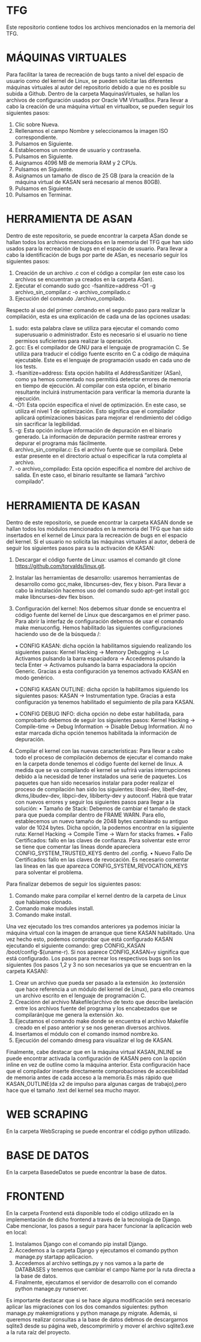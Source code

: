 # TFG
Este repositorio contiene todos los archivos mencionados en la memoria del TFG.

# MÁQUINAS VIRTUALES

Para facilitar la tarea de recreación de bugs tanto a nivel del espacio de usuario como del kernel de Linux, se pueden solicitar las diferentes máquinas virtuales al autor del repositorio debido a que no es posible su subida a Github. Dentro de la carpeta MaquinasVirtuales, se hallan los archivos de configuración usados por Oracle VM VirtualBox. Para llevar a cabo la creación de una máquina virtual en virtualbox, se pueden seguir los siguientes pasos:
1. Clic sobre Nueva.
2. Rellenamos el campo Nombre y seleccionamos la imagen ISO correspondiente.
3. Pulsamos en Siguiente.
4. Establecemos un nombre de usuario y contraseña.
5. Pulsamos en Siguiente.
6. Asignamos 4096 MB de memoria RAM y 2 CPUs.
7. Pulsamos en Siguiente.
8. Asignamos un tamaño de disco de 25 GB (para la creación de la máquina virtual de KASAN será necesario al menos 80GB).
9. Pulsamos en Siguiente.
10. Pulsamos en Terminar.

# HERRAMIENTA DE ASAN

Dentro de este repositorio, se puede encontrar la carpeta ASan donde se hallan todos los archivos mencionados en la memoria del TFG que han sido usados para la recreación de bugs en el espacio de usuario. Para llevar a cabo la identificación de bugs por parte de ASan, es necesario seguir los siguientes pasos:
 1. Creación de un archivo .c con el código a compilar (en este caso los archivos se encuentran ya creados en la carpeta ASan).
 2. Ejecutar el comando sudo gcc -fsanitize=address -O1 -g archivo_sin_compilar.c -o archivo_compilado.c
 3. Ejecución del comando ./archivo_compilado.

Respecto al uso del primer comando en el segundo paso para realizar la compilación, esta es una explicación de cada una de las opciones usadas:
1. sudo: esta palabra clave se utiliza para ejecutar el comando como superusuario o administrador. Esto es necesario si el usuario no tiene permisos suficientes para realizar la operación.
2. gcc: Es el compilador de GNU para el lenguaje de programación C. Se utiliza para traducir el código fuente escrito en C a código de máquina ejecutable. Este es el lenguaje de programación usado en cada uno de los tests.
3. -fsanitize=address: Esta opción habilita el AddressSanitizer (ASan), como ya hemos comentado nos permitirá detectar errores de memoria en tiempo de ejecución. Al compilar con esta opción, el binario resultante incluirá instrumentación para verificar la memoria durante la ejecución.
4. -O1: Esta opción especifica el nivel de optimización. En este caso, se utiliza el nivel 1 de optimización. Esto significa que el compilador aplicará optimizaciones básicas para mejorar el rendimiento del código sin sacrificar la legibilidad.
5. -g: Esta opción incluye información de depuración en el binario generado. La información de depuración permite rastrear errores y depurar el programa más fácilmente.
6. archivo_sin_compilar.c: Es el archivo fuente que se compilará. Debe estar presente en el directorio actual o especificar la ruta completa al archivo.
7. -o archivo_compilado: Esta opción especifica el nombre del archivo de salida. En este caso, el binario resultante se llamará “archivo compilado”.

# HERRAMIENTA DE KASAN

Dentro de este repositorio, se puede encontrar la carpeta KASAN donde se hallan todos los módulos mencionados en la memoria del TFG que han sido insertados en el kernel de Linux para la recreación de bugs en el espacio del kernel. Si el usuario no solicita las máquinas virtuales al autor, deberá de seguir los siguientes pasos para su la activación de KASAN:
1. Descargar el código fuente de Linux: usamos el comando git clone https://github.com/torvalds/linux.git.
2. Instalar las herramientas de desarrollo: usaremos herramientas de desarrollo como gcc,make, libncurses-dev, flex y bison. Para llevar a cabo la instalación hacemos uso del comando sudo apt-get install gcc make libncurses-dev flex bison.
3. Configuración del kernel: Nos debemos situar donde se encuentra el código fuente del kernel de Linux que descargamos en el primer paso. Para abrir la interfaz de configuración debemos de usar el comando make menuconfig. Hemos habilitado las siguientes configuraciones haciendo uso de de la búsqueda /:  


    • CONFIG KASAN: dicha opción la habilitamos siguiendo realizando los siguientes pasos: Kernel Hacking -> Memory Debugging -> Lo Activamos pulsando la barra espaciadora -> Accedemos pulsando la tecla Enter -> Activamos pulsando la barra espaciadora la opción Generic. Gracias a esta configuración ya tenemos activado KASAN en modo genérico.  


    • CONFIG KASAN OUTLINE: dicha opción la habilitamos siguiendo los siguientes pasos: KASAN -> Instrumentation type. Gracias a esta configuración ya tenemos habilitado el seguimiento de pila para KASAN.  


    • CONFIG DEBUG INFO: dicha opción no debe estar habilitada, para comprobarlo debemos de seguir los siguientes pasos: Kernel Hacking -> Compile-time -> Debug Information -> Disable Debug Information. Al no estar marcada dicha opción tenemos habilitada la información de depuración.  

    
4. Compilar el kernel con las nuevas características: Para llevar a cabo todo el proceso de compilación debemos de ejecutar el comando make en la carpeta donde tenemos el código fuente del kernel de linux. A medida que se va compilando el kernel se sufrirá varias interrupciones debido a la necesidad de tener instalados una serie de paquetes. Los paquetes que han sido necesarios instalar para poder realizar el proceso de compilación han sido los siguientes: libssl-dev, libelf-dev, dkms,libudev-dev, libpci-dev, libiberty-dev y autoconf. Habrá que tratar con nuevos errores y seguir los siguientes pasos para llegar a la solución:
    • Tamaño de Stack: Debemos de cambiar el tamaño de stack para que pueda compilar dentro de FRAME WARN. Para ello, establecemos un nuevo tamaño de 2048 bytes cambiando su antiguo valor de 1024 bytes. Dicha opción, la podemos encontrar en la siguiente ruta: Kernel Hacking -> Compile Time -> Warn for stacks frames.
    • Fallo Certificados: fallo en las claves de confianza. Para solventar este error se tiene que comentar las líneas donde apareciera CONFIG_SYSTEM_TRUSTED_KEYS
    dentro del .config.
    • Nuevo Fallo De Certificados: fallo en las claves de revocación. Es necesario comentar las líneas en las que aparezca CONFIG_SYSTEM_REVOCATION_KEYS para solventar el problema.

Para finalizar debemos de seguir los siguientes pasos:
1. Comando make para compilar el kernel dentro de la carpeta de Linux que habíamos clonado.
2. Comando make modules install.
3. Comando make install.

Una vez ejecutado los tres comandos anteriores ya podemos iniciar la máquina virtual con la imagen de arranque que tiene KASAN habilitado. Una vez hecho esto, podemos comprobar que está configurado KASAN ejecutando el siguiente comando: grep CONFIG_KASAN /boot/config-$(uname-r). Si nos aparece CONFIG_KASAN=y significa que está configurado. Los pasos para recrear los respectivos bugs son los siguientes (los pasos 1,2 y 3 no son necesarios ya que se encuentran en la carpeta KASAN):
1. Crear un archivo que pueda ser pasado a la extensión .ko (extensión que hace referencia a un módulo del kernel de Linux), para ello creamos un archivo escrito en el lenguaje de programación C.
2. Creaciónn del archivo Makefile(archivo de texto que describe larelación entre los archivos fuente del programa y los encabezados que se compilarán)que me genera la extensión .ko.
3. Ejecutamos el comando make donde se encuentra el archivo Makefile creado en el paso anterior y se nos generan diversos archivos.
4. Insertamos el módulo con el comando insmod nombre.ko.
5. Ejecución del comando dmesg para visualizar el log de KASAN.

Finalmente, cabe destacar que en la máquina virtual KASAN_INLINE se puede encontrar activada la configuración de KASAN pero con la opción inline en vez de outline como la máquina anterior. Esta configuración hace que el compilador inserte directamente comprobaciones de accesibilidad de memoria antes de cada acceso a la memoria.Es más rápido que KASAN_OUTLINE(da x2 de impulso para algunas cargas de trabajo),pero hace que el tamaño .text del kernel sea mucho mayor.

# WEB SCRAPING

En la carpeta WebScraping se puede encontrar el código python utilizado.

# BASE DE DATOS

En la carpeta BasedeDatos se puede encontrar la base de datos.

# FRONTEND

En la carpeta Frontend está disponible todo el código utilizado en la implementación de dicho frontend a través de la tecnología de Django. Cabe mencionar, los pasos a seguir para hacer funcionar la aplicación web en local:

1. Instalamos Django con el comando pip install Django.
2. Accedemos a la carpeta Django y ejecutamos el comando python manage.py startapp aplicacion.
3. Accedemos al archivo settings.py y nos vamos a la parte de DATABASES y tenemos que cambiar el
campo Name por la ruta directa a la base de datos.
4. Finalmente, ejecutamos el servidor de desarrollo con el comando python manage.py runserver.

Es importante destacar que si se hace alguna modificación será necesario aplicar las migraciones con los dos comandos siguientes: python manage.py makemigrations y python manage.py migrate. Además, si queremos realizar consultas a la base de datos debmos de descargarnos sqlite3 desde su página web, descomprimirlo y mover el archivo sqlite3.exe a la ruta raíz del proyecto.